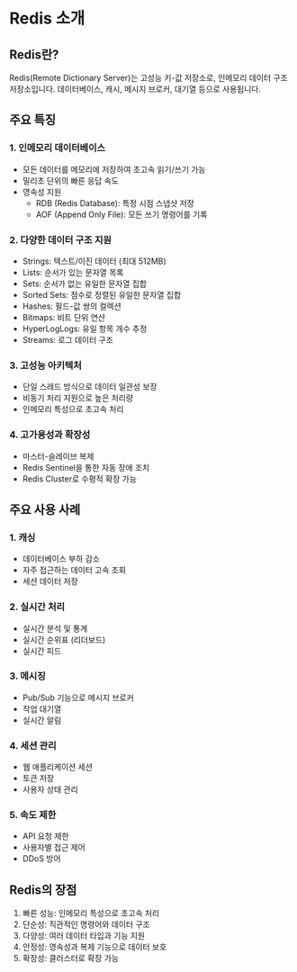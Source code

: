 # Redis 소개

## Redis란?
Redis(Remote Dictionary Server)는 고성능 키-값 저장소로, 인메모리 데이터 구조 저장소입니다. 
데이터베이스, 캐시, 메시지 브로커, 대기열 등으로 사용됩니다.

## 주요 특징

### 1. 인메모리 데이터베이스
- 모든 데이터를 메모리에 저장하여 초고속 읽기/쓰기 가능
- 밀리초 단위의 빠른 응답 속도
- 영속성 지원
  - RDB (Redis Database): 특정 시점 스냅샷 저장
  - AOF (Append Only File): 모든 쓰기 명령어를 기록

### 2. 다양한 데이터 구조 지원
- Strings: 텍스트/이진 데이터 (최대 512MB)
- Lists: 순서가 있는 문자열 목록
- Sets: 순서가 없는 유일한 문자열 집합
- Sorted Sets: 점수로 정렬된 유일한 문자열 집합
- Hashes: 필드-값 쌍의 컬렉션
- Bitmaps: 비트 단위 연산
- HyperLogLogs: 유일 항목 개수 추정
- Streams: 로그 데이터 구조

### 3. 고성능 아키텍처
- 단일 스레드 방식으로 데이터 일관성 보장
- 비동기 처리 지원으로 높은 처리량
- 인메모리 특성으로 초고속 처리

### 4. 고가용성과 확장성
- 마스터-슬레이브 복제
- Redis Sentinel을 통한 자동 장애 조치
- Redis Cluster로 수평적 확장 가능

## 주요 사용 사례

### 1. 캐싱
- 데이터베이스 부하 감소
- 자주 접근하는 데이터 고속 조회
- 세션 데이터 저장

### 2. 실시간 처리
- 실시간 분석 및 통계
- 실시간 순위표 (리더보드)
- 실시간 피드

### 3. 메시징
- Pub/Sub 기능으로 메시지 브로커
- 작업 대기열
- 실시간 알림

### 4. 세션 관리
- 웹 애플리케이션 세션
- 토큰 저장
- 사용자 상태 관리

### 5. 속도 제한
- API 요청 제한
- 사용자별 접근 제어
- DDoS 방어

## Redis의 장점
1. 빠른 성능: 인메모리 특성으로 초고속 처리
2. 단순성: 직관적인 명령어와 데이터 구조
3. 다양성: 여러 데이터 타입과 기능 지원
4. 안정성: 영속성과 복제 기능으로 데이터 보호
5. 확장성: 클러스터로 확장 가능